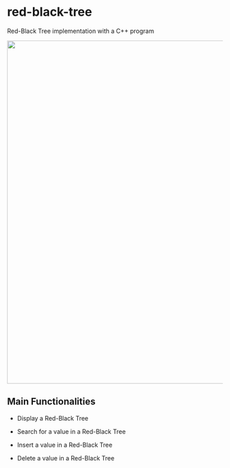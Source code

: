 # red-black-tree
Red-Black Tree implementation with a C++ program

<img src="https://media.giphy.com/media/TpaoqLf20dV1torO5r/giphy.gif" width="800">

## Main Functionalities

* Display a Red-Black Tree

* Search for a value in a Red-Black Tree

* Insert a value in a Red-Black Tree

* Delete a value in a Red-Black Tree

